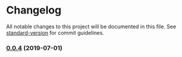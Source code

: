 # Changelog

All notable changes to this project will be documented in this file. See [standard-version](https://github.com/conventional-changelog/standard-version) for commit guidelines.

### [0.0.4](https://github.com/deepexi/yo-power-generator/compare/v0.0.3...v0.0.4) (2019-07-01)
